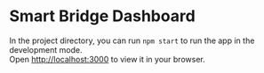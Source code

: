 # Smart Bridge Dashboard

In the project directory, you can run `npm start` to run the app in the development mode. \
Open [http://localhost:3000](http://localhost:3000) to view it in your browser.



